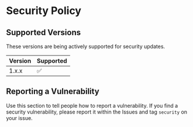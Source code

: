 # Security Policy

## Supported Versions

These versions are being actively supported for security updates.

| Version | Supported          |
| ------- | ------------------ |
| 1.x.x   | :white_check_mark: |

## Reporting a Vulnerability

Use this section to tell people how to report a vulnerability.
If you find a security vulnerability, please report it within the Issues and tag `security` on your issue.
